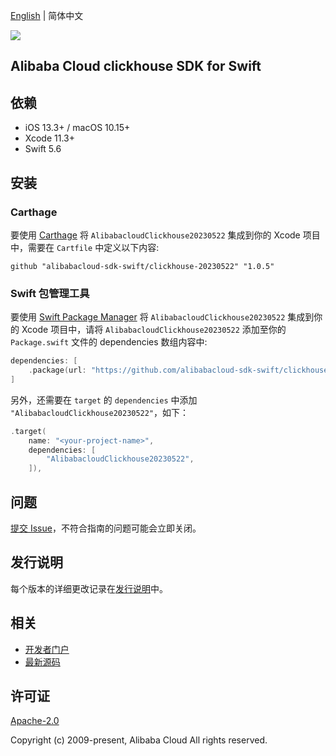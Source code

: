 [English](README.md) | 简体中文

![](https://aliyunsdk-pages.alicdn.com/icons/AlibabaCloud.svg)

## Alibaba Cloud clickhouse SDK for Swift

## 依赖

- iOS 13.3+ / macOS 10.15+
- Xcode 11.3+
- Swift 5.6

## 安装

### Carthage

要使用 [Carthage](https://github.com/Carthage/Carthage) 将 `AlibabacloudClickhouse20230522` 集成到你的 Xcode 项目中，需要在 `Cartfile` 中定义以下内容:

```ogdl
github "alibabacloud-sdk-swift/clickhouse-20230522" "1.0.5"
```

### Swift 包管理工具

要使用 [Swift Package Manager](https://swift.org/package-manager/) 将 `AlibabacloudClickhouse20230522` 集成到你的 Xcode 项目中，请将 `AlibabacloudClickhouse20230522` 添加至你的 `Package.swift` 文件的 dependencies 数组内容中:

```swift
dependencies: [
    .package(url: "https://github.com/alibabacloud-sdk-swift/clickhouse-20230522.git", from: "1.0.5")
]
```

另外，还需要在 `target` 的 `dependencies` 中添加 `"AlibabacloudClickhouse20230522"`，如下：

```swift
.target(
    name: "<your-project-name>",
    dependencies: [
        "AlibabacloudClickhouse20230522",
    ]),
```

## 问题

[提交 Issue](https://github.com/alibabacloud-sdk-swift/clickhouse-20230522/issues/new)，不符合指南的问题可能会立即关闭。

## 发行说明

每个版本的详细更改记录在[发行说明](./ChangeLog.txt)中。

## 相关

* [开发者门户](https://next.api.aliyun.com/home)
* [最新源码](https://github.com/alibabacloud-sdk-swift/clickhouse-20230522)

## 许可证

[Apache-2.0](http://www.apache.org/licenses/LICENSE-2.0)

Copyright (c) 2009-present, Alibaba Cloud All rights reserved.
